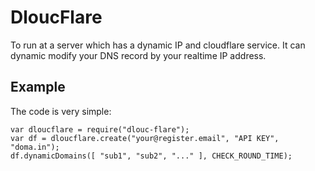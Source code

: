 DloucFlare
==========

To run at a server which has a dynamic IP and cloudflare service. It can dynamic modify your DNS record by your realtime IP address.

Example
----------

The code is very simple:

    var dloucflare = require("dlouc-flare");
    var df = dloucflare.create("your@register.email", "API KEY", "doma.in");
    df.dynamicDomains([ "sub1", "sub2", "..." ], CHECK_ROUND_TIME);

